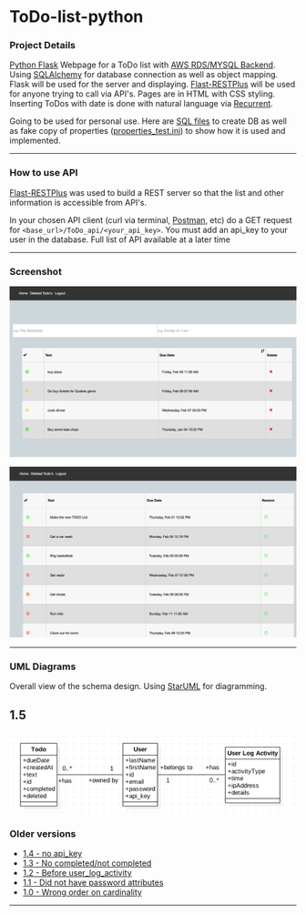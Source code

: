 # ToDo-list-python

### Project Details
[Python Flask](http://flask.pocoo.org) Webpage for a ToDo list with [AWS RDS/MYSQL Backend](https://aws.amazon.com/rds/mysql/). Using [SQLAlchemy](http://flask-sqlalchemy.pocoo.org/) for database connection as well as object mapping. Flask will be used for the server and displaying. [Flast-RESTPlus](http://flask-restplus.readthedocs.io/en/stable/) will be used for anyone trying to call via API's. Pages are in HTML with CSS styling. Inserting ToDos with date is done with natural language via [Recurrent](https://github.com/kvh/recurrent).

Going to be used for personal use. Here are [SQL files](https://github.com/shauravkhadka/ToDo/tree/master/Resources) to create DB as well as fake copy of properties ([properties_test.ini](https://raw.githubusercontent.com/shauravkhadka/ToDo/master/properties_test.ini)) to show how it is used and implemented.
***
### How to use API
[Flast-RESTPlus](http://flask-restplus.readthedocs.io/en/stable/) was used to build a REST server so that the list and other information is accessible from API's.

In your chosen API client (curl via terminal, [Postman](https://www.getpostman.com), etc) do a GET request for `<base_url>/ToDo_api/<your_api_key>`. You must add an api_key to your user in the database. Full list of API available at a later time 

***
### Screenshot
![alt text](https://raw.githubusercontent.com/shauravkhadka/ToDo/master/images/Screenshots/home_screenshot_1.2.png "Screenshot of Homepage")

![alt text](https://raw.githubusercontent.com/shauravkhadka/ToDo/master/images/Screenshots/restore_screenshot_1.0.png "Screenshot of Restore / Deleted")

***

### UML Diagrams
Overall view of the schema design. Using [StarUML](http://staruml.io) for diagramming.
## 1.5
![alt text](https://raw.githubusercontent.com/shauravkhadka/ToDo/master/images/UMLs/ToDo-UML-1.5.png "Version 1.5 UML")
### Older versions
* [1.4 - no api_key](https://raw.githubusercontent.com/shauravkhadka/ToDo/master/images/UMLs/ToDo-UML-1.4.png) 
* [1.3 - No completed/not completed](https://raw.githubusercontent.com/shauravkhadka/ToDo/master/images/UMLs/ToDo-UML-1.3.png) 
* [1.2 - Before user_log_activity](https://raw.githubusercontent.com/shauravkhadka/ToDo/master/images/UMLs/ToDo-UML-1.2.png) 
* [1.1 - Did not have password attributes](https://raw.githubusercontent.com/shauravkhadka/ToDo/master/images/UMLs/ToDo-UML-1.1.png) 
* [1.0 - Wrong order on cardinality](https://raw.githubusercontent.com/shauravkhadka/ToDo/master/images/UMLs/ToDo-UML-1.0.png) 

*** 


